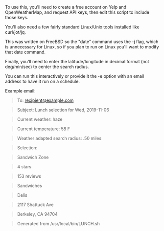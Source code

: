 To use this, you'll need to create a free account on Yelp and OpenWeatherMap, and request API keys, then edit this script to include those keys.

You'll also need a few fairly standard Linux/Unix tools installed like curl/jot/jq.

This was written on FreeBSD so the "date" command uses the -j flag, which is unnecessary for Linux, so if you plan to run on Linux you'll want to modify that date command.

Finally, you'll need to enter the latitude/longitude in decimal format (not deg/min/sec) to center the search radius.

You can run this interactively or provide it the -e option with an email address to have it run on a schedule.

Example email:

> To: recipient@example.com

> Subject: Lunch selection for Wed, 2019-11-06

> Current weather: haze

> Current temperature: 58 F

> Weather adapted search radius: .50 miles

>

> Selection:

> Sandwich Zone

> 4 stars

> 153 reviews

> Sandwiches

> Delis

> 2117 Shattuck Ave

> Berkeley, CA 94704

> 

> Generated from /usr/local/bin/LUNCH.sh
